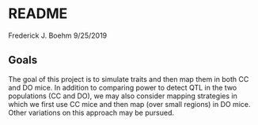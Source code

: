 README
================
Frederick J. Boehm
9/25/2019

## Goals

The goal of this project is to simulate traits and then map them in both
CC and DO mice. In addition to comparing power to detect QTL in the two
populations (CC and DO), we may also consider mapping strategies in
which we first use CC mice and then map (over small regions) in DO mice.
Other variations on this approach may be pursued.
